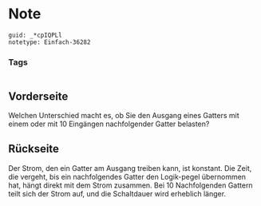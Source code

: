 # Note
```
guid: _*cpIQPLl
notetype: Einfach-36282
```

### Tags
```
```

## Vorderseite
Welchen Unterschied macht es, ob Sie den Ausgang eines Gatters mit einem oder mit 10 Eingängen
nachfolgender Gatter belasten?

## Rückseite
Der Strom, den ein Gatter am Ausgang treiben kann, ist konstant. Die Zeit, die vergeht, bis ein nachfolgendes Gatter den Logik-pegel übernommen hat, hängt direkt mit dem Strom zusammen. Bei 10 Nachfolgenden Gattern teilt sich der Strom auf, und die Schaltdauer wird erheblich länger.

